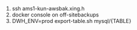 
1)  ssh ams1-kun-awsbak.xing.h
2) docker console on off-sitebackups
3) DWH_ENV=prod export-table.sh mysql/{TABLE}
